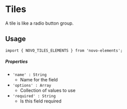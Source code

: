 # Tiles
A tile is like a radio button group.

## Usage
    import { NOVO_TILES_ELEMENTS } from 'novo-elements';

##### Properties
- `'name' : String`
    * Name for the field
- `'options' : Array`
    * Collection of values to use
- `'required' : String`
    * Is this field required